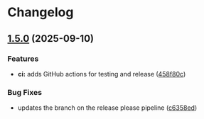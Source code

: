 # Changelog

## [1.5.0](https://github.com/wisefoxme/record-calendar/compare/v1.4.0...v1.5.0) (2025-09-10)


### Features

* **ci:** adds GitHub actions for testing and release ([458f80c](https://github.com/wisefoxme/record-calendar/commit/458f80c42debd968487f45a605f03a9a5b31af64))


### Bug Fixes

* updates the branch on the release please pipeline ([c6358ed](https://github.com/wisefoxme/record-calendar/commit/c6358ed949a5005dddd0322166960cc24e67b4dd))
